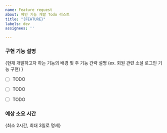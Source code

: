 ```yaml
---
name: Feature request
about: 메인 기능 개발 Todo 리스트
title: "[FEATURE}"
labels: dev
assignees: ''

---
```


### 구현 기능 설명
{현재 개발하고자 하는 기능의 배경 및 주 기능 간략 설명 (ex. 회원 관련 소셜 로그인 기능 구현) }


- [ ] TODO
- [ ] TODO
- [ ] TODO


### 예상 소요 시간
{최소 2시간, 최대 3일로 명세}
